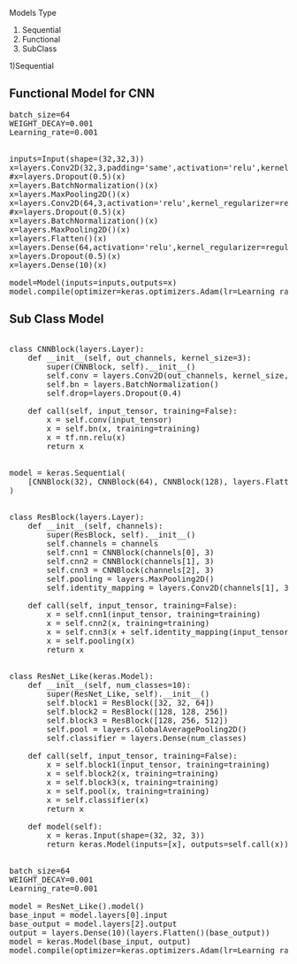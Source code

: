 Models Type
1) Sequential
2) Functional
3) SubClass 


1)Sequential



Functional  Model for CNN 
----------------------------
<pre>
batch_size=64
WEIGHT_DECAY=0.001
Learning_rate=0.001


inputs=Input(shape=(32,32,3))
x=layers.Conv2D(32,3,padding='same',activation='relu',kernel_regularizer=regularizers.L2(WEIGHT_DECAY))(inputs)
#x=layers.Dropout(0.5)(x)
x=layers.BatchNormalization()(x)
x=layers.MaxPooling2D()(x)
x=layers.Conv2D(64,3,activation='relu',kernel_regularizer=regularizers.L2(WEIGHT_DECAY))(x)
#x=layers.Dropout(0.5)(x)
x=layers.BatchNormalization()(x)
x=layers.MaxPooling2D()(x)
x=layers.Flatten()(x)
x=layers.Dense(64,activation='relu',kernel_regularizer=regularizers.L2(WEIGHT_DECAY))(x)
x=layers.Dropout(0.5)(x)
x=layers.Dense(10)(x)

model=Model(inputs=inputs,outputs=x)
model.compile(optimizer=keras.optimizers.Adam(lr=Learning_rate),loss=keras.losses.SparseCategoricalCrossentropy(from_logits=True),metrics=['accuracy'])
</pre>

Sub Class Model 
--------------------------------
<pre>

class CNNBlock(layers.Layer):
    def __init__(self, out_channels, kernel_size=3):
        super(CNNBlock, self).__init__()
        self.conv = layers.Conv2D(out_channels, kernel_size, padding="same",kernel_regularizer=regularizers.L2(0.001))
        self.bn = layers.BatchNormalization()
        self.drop=layers.Dropout(0.4)

    def call(self, input_tensor, training=False):
        x = self.conv(input_tensor)
        x = self.bn(x, training=training)
        x = tf.nn.relu(x)
        return x


model = keras.Sequential(
    [CNNBlock(32), CNNBlock(64), CNNBlock(128), layers.Flatten(), layers.Dense(10),]
)


class ResBlock(layers.Layer):
    def __init__(self, channels):
        super(ResBlock, self).__init__()
        self.channels = channels
        self.cnn1 = CNNBlock(channels[0], 3)
        self.cnn2 = CNNBlock(channels[1], 3)
        self.cnn3 = CNNBlock(channels[2], 3)
        self.pooling = layers.MaxPooling2D()
        self.identity_mapping = layers.Conv2D(channels[1], 3, padding="same")

    def call(self, input_tensor, training=False):
        x = self.cnn1(input_tensor, training=training)
        x = self.cnn2(x, training=training)
        x = self.cnn3(x + self.identity_mapping(input_tensor), training=training,)
        x = self.pooling(x)
        return x


class ResNet_Like(keras.Model):
    def __init__(self, num_classes=10):
        super(ResNet_Like, self).__init__()
        self.block1 = ResBlock([32, 32, 64])
        self.block2 = ResBlock([128, 128, 256])
        self.block3 = ResBlock([128, 256, 512])
        self.pool = layers.GlobalAveragePooling2D()
        self.classifier = layers.Dense(num_classes)

    def call(self, input_tensor, training=False):
        x = self.block1(input_tensor, training=training)
        x = self.block2(x, training=training)
        x = self.block3(x, training=training)
        x = self.pool(x, training=training)
        x = self.classifier(x)
        return x

    def model(self):
        x = keras.Input(shape=(32, 32, 3))
        return keras.Model(inputs=[x], outputs=self.call(x))


batch_size=64
WEIGHT_DECAY=0.001
Learning_rate=0.001

model = ResNet_Like().model()
base_input = model.layers[0].input
base_output = model.layers[2].output
output = layers.Dense(10)(layers.Flatten()(base_output))
model = keras.Model(base_input, output)
model.compile(optimizer=keras.optimizers.Adam(lr=Learning_rate),loss=keras.losses.SparseCategoricalCrossentropy(from_logits=True),metrics=['accuracy'])
</pre>
